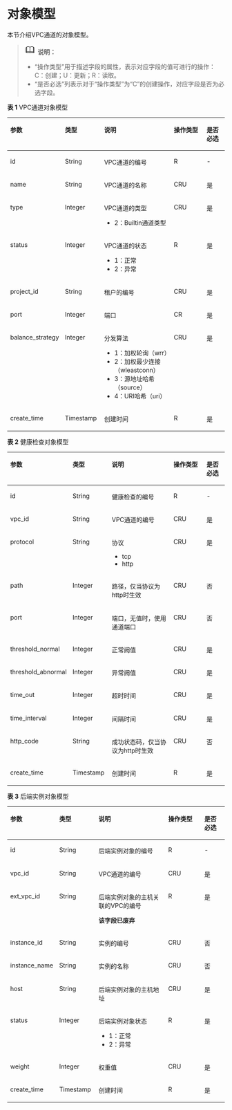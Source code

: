 # 对象模型<a name="ZH-CN_TOPIC_0000001081837317"></a>

本节介绍VPC通道的对象模型。

>![](public_sys-resources/icon-note.gif) **说明：** 
>-   “操作类型”用于描述字段的属性，表示对应字段的值可进行的操作：
>    C：创建；U：更新；R：读取。
>-   “是否必选”列表示对于“操作类型”为“C”的创建操作，对应字段是否为必选字段。

**表 1**  VPC通道对象模型

<a name="zh-cn_topic_0118924572_table49332581"></a>
<table><thead align="left"><tr id="zh-cn_topic_0118924572_row15637543"><th class="cellrowborder" valign="top" width="20.202020202020204%" id="mcps1.2.6.1.1"><p id="zh-cn_topic_0118924572_p58681484"><a name="zh-cn_topic_0118924572_p58681484"></a><a name="zh-cn_topic_0118924572_p58681484"></a>参数</p>
</th>
<th class="cellrowborder" valign="top" width="18.18181818181818%" id="mcps1.2.6.1.2"><p id="zh-cn_topic_0118924572_p55579749"><a name="zh-cn_topic_0118924572_p55579749"></a><a name="zh-cn_topic_0118924572_p55579749"></a>类型</p>
</th>
<th class="cellrowborder" valign="top" width="33.33333333333333%" id="mcps1.2.6.1.3"><p id="zh-cn_topic_0118924572_p5665819"><a name="zh-cn_topic_0118924572_p5665819"></a><a name="zh-cn_topic_0118924572_p5665819"></a>说明</p>
</th>
<th class="cellrowborder" valign="top" width="17.17171717171717%" id="mcps1.2.6.1.4"><p id="zh-cn_topic_0118924572_p56278165"><a name="zh-cn_topic_0118924572_p56278165"></a><a name="zh-cn_topic_0118924572_p56278165"></a>操作类型</p>
</th>
<th class="cellrowborder" valign="top" width="11.111111111111112%" id="mcps1.2.6.1.5"><p id="zh-cn_topic_0118924572_p62237499"><a name="zh-cn_topic_0118924572_p62237499"></a><a name="zh-cn_topic_0118924572_p62237499"></a>是否必选</p>
</th>
</tr>
</thead>
<tbody><tr id="zh-cn_topic_0118924572_row8072695"><td class="cellrowborder" valign="top" width="20.202020202020204%" headers="mcps1.2.6.1.1 "><p id="zh-cn_topic_0118924572_p49908526"><a name="zh-cn_topic_0118924572_p49908526"></a><a name="zh-cn_topic_0118924572_p49908526"></a>id</p>
</td>
<td class="cellrowborder" valign="top" width="18.18181818181818%" headers="mcps1.2.6.1.2 "><p id="zh-cn_topic_0118924572_p16058826"><a name="zh-cn_topic_0118924572_p16058826"></a><a name="zh-cn_topic_0118924572_p16058826"></a>String</p>
</td>
<td class="cellrowborder" valign="top" width="33.33333333333333%" headers="mcps1.2.6.1.3 "><p id="zh-cn_topic_0118924572_p25696563"><a name="zh-cn_topic_0118924572_p25696563"></a><a name="zh-cn_topic_0118924572_p25696563"></a>VPC通道的编号</p>
</td>
<td class="cellrowborder" valign="top" width="17.17171717171717%" headers="mcps1.2.6.1.4 "><p id="zh-cn_topic_0118924572_p1046864"><a name="zh-cn_topic_0118924572_p1046864"></a><a name="zh-cn_topic_0118924572_p1046864"></a>R</p>
</td>
<td class="cellrowborder" valign="top" width="11.111111111111112%" headers="mcps1.2.6.1.5 "><p id="zh-cn_topic_0118924572_p17687178"><a name="zh-cn_topic_0118924572_p17687178"></a><a name="zh-cn_topic_0118924572_p17687178"></a>-</p>
</td>
</tr>
<tr id="zh-cn_topic_0118924572_row24966877"><td class="cellrowborder" valign="top" width="20.202020202020204%" headers="mcps1.2.6.1.1 "><p id="zh-cn_topic_0118924572_p9051148"><a name="zh-cn_topic_0118924572_p9051148"></a><a name="zh-cn_topic_0118924572_p9051148"></a>name</p>
</td>
<td class="cellrowborder" valign="top" width="18.18181818181818%" headers="mcps1.2.6.1.2 "><p id="zh-cn_topic_0118924572_p62054412"><a name="zh-cn_topic_0118924572_p62054412"></a><a name="zh-cn_topic_0118924572_p62054412"></a>String</p>
</td>
<td class="cellrowborder" valign="top" width="33.33333333333333%" headers="mcps1.2.6.1.3 "><p id="zh-cn_topic_0118924572_p60351493"><a name="zh-cn_topic_0118924572_p60351493"></a><a name="zh-cn_topic_0118924572_p60351493"></a>VPC通道的名称</p>
</td>
<td class="cellrowborder" valign="top" width="17.17171717171717%" headers="mcps1.2.6.1.4 "><p id="zh-cn_topic_0118924572_p56632734"><a name="zh-cn_topic_0118924572_p56632734"></a><a name="zh-cn_topic_0118924572_p56632734"></a>CRU</p>
</td>
<td class="cellrowborder" valign="top" width="11.111111111111112%" headers="mcps1.2.6.1.5 "><p id="zh-cn_topic_0118924572_p23848703"><a name="zh-cn_topic_0118924572_p23848703"></a><a name="zh-cn_topic_0118924572_p23848703"></a>是</p>
</td>
</tr>
<tr id="zh-cn_topic_0118924572_row13311738"><td class="cellrowborder" valign="top" width="20.202020202020204%" headers="mcps1.2.6.1.1 "><p id="zh-cn_topic_0118924572_p4509019"><a name="zh-cn_topic_0118924572_p4509019"></a><a name="zh-cn_topic_0118924572_p4509019"></a>type</p>
</td>
<td class="cellrowborder" valign="top" width="18.18181818181818%" headers="mcps1.2.6.1.2 "><p id="zh-cn_topic_0118924572_p29686297"><a name="zh-cn_topic_0118924572_p29686297"></a><a name="zh-cn_topic_0118924572_p29686297"></a>Integer</p>
</td>
<td class="cellrowborder" valign="top" width="33.33333333333333%" headers="mcps1.2.6.1.3 "><p id="zh-cn_topic_0118924572_p55779867"><a name="zh-cn_topic_0118924572_p55779867"></a><a name="zh-cn_topic_0118924572_p55779867"></a>VPC通道的类型</p>
<a name="zh-cn_topic_0118924572_ul53721145134416"></a><a name="zh-cn_topic_0118924572_ul53721145134416"></a><ul id="zh-cn_topic_0118924572_ul53721145134416"><li>2：Builtin通道类型</li></ul>
</td>
<td class="cellrowborder" valign="top" width="17.17171717171717%" headers="mcps1.2.6.1.4 "><p id="zh-cn_topic_0118924572_p21875402"><a name="zh-cn_topic_0118924572_p21875402"></a><a name="zh-cn_topic_0118924572_p21875402"></a>CRU</p>
</td>
<td class="cellrowborder" valign="top" width="11.111111111111112%" headers="mcps1.2.6.1.5 "><p id="zh-cn_topic_0118924572_p27077133"><a name="zh-cn_topic_0118924572_p27077133"></a><a name="zh-cn_topic_0118924572_p27077133"></a>是</p>
</td>
</tr>
<tr id="zh-cn_topic_0118924572_row82661851161"><td class="cellrowborder" valign="top" width="20.202020202020204%" headers="mcps1.2.6.1.1 "><p id="zh-cn_topic_0118924572_p926619591611"><a name="zh-cn_topic_0118924572_p926619591611"></a><a name="zh-cn_topic_0118924572_p926619591611"></a>status</p>
</td>
<td class="cellrowborder" valign="top" width="18.18181818181818%" headers="mcps1.2.6.1.2 "><p id="zh-cn_topic_0118924572_p182661752166"><a name="zh-cn_topic_0118924572_p182661752166"></a><a name="zh-cn_topic_0118924572_p182661752166"></a>Integer</p>
</td>
<td class="cellrowborder" valign="top" width="33.33333333333333%" headers="mcps1.2.6.1.3 "><p id="zh-cn_topic_0118924572_p12663581620"><a name="zh-cn_topic_0118924572_p12663581620"></a><a name="zh-cn_topic_0118924572_p12663581620"></a>VPC通道的状态</p>
<a name="zh-cn_topic_0118924572_ul15791839184416"></a><a name="zh-cn_topic_0118924572_ul15791839184416"></a><ul id="zh-cn_topic_0118924572_ul15791839184416"><li>1：正常</li><li>2：异常</li></ul>
</td>
<td class="cellrowborder" valign="top" width="17.17171717171717%" headers="mcps1.2.6.1.4 "><p id="zh-cn_topic_0118924572_p7266350167"><a name="zh-cn_topic_0118924572_p7266350167"></a><a name="zh-cn_topic_0118924572_p7266350167"></a>R</p>
</td>
<td class="cellrowborder" valign="top" width="11.111111111111112%" headers="mcps1.2.6.1.5 "><p id="zh-cn_topic_0118924572_p152667591616"><a name="zh-cn_topic_0118924572_p152667591616"></a><a name="zh-cn_topic_0118924572_p152667591616"></a>是</p>
</td>
</tr>
<tr id="zh-cn_topic_0118924572_row42367610"><td class="cellrowborder" valign="top" width="20.202020202020204%" headers="mcps1.2.6.1.1 "><p id="zh-cn_topic_0118924572_p9224375"><a name="zh-cn_topic_0118924572_p9224375"></a><a name="zh-cn_topic_0118924572_p9224375"></a>project_id</p>
</td>
<td class="cellrowborder" valign="top" width="18.18181818181818%" headers="mcps1.2.6.1.2 "><p id="zh-cn_topic_0118924572_p8976892"><a name="zh-cn_topic_0118924572_p8976892"></a><a name="zh-cn_topic_0118924572_p8976892"></a>String</p>
</td>
<td class="cellrowborder" valign="top" width="33.33333333333333%" headers="mcps1.2.6.1.3 "><p id="zh-cn_topic_0118924572_p79993152715"><a name="zh-cn_topic_0118924572_p79993152715"></a><a name="zh-cn_topic_0118924572_p79993152715"></a>租户的编号</p>
</td>
<td class="cellrowborder" valign="top" width="17.17171717171717%" headers="mcps1.2.6.1.4 "><p id="zh-cn_topic_0118924572_p15296911"><a name="zh-cn_topic_0118924572_p15296911"></a><a name="zh-cn_topic_0118924572_p15296911"></a>CRU</p>
</td>
<td class="cellrowborder" valign="top" width="11.111111111111112%" headers="mcps1.2.6.1.5 "><p id="zh-cn_topic_0118924572_p31090241"><a name="zh-cn_topic_0118924572_p31090241"></a><a name="zh-cn_topic_0118924572_p31090241"></a>是</p>
</td>
</tr>
<tr id="zh-cn_topic_0118924572_row11376719"><td class="cellrowborder" valign="top" width="20.202020202020204%" headers="mcps1.2.6.1.1 "><p id="zh-cn_topic_0118924572_p49099023"><a name="zh-cn_topic_0118924572_p49099023"></a><a name="zh-cn_topic_0118924572_p49099023"></a>port</p>
</td>
<td class="cellrowborder" valign="top" width="18.18181818181818%" headers="mcps1.2.6.1.2 "><p id="zh-cn_topic_0118924572_p17597936"><a name="zh-cn_topic_0118924572_p17597936"></a><a name="zh-cn_topic_0118924572_p17597936"></a>Integer</p>
</td>
<td class="cellrowborder" valign="top" width="33.33333333333333%" headers="mcps1.2.6.1.3 "><p id="zh-cn_topic_0118924572_p16681305"><a name="zh-cn_topic_0118924572_p16681305"></a><a name="zh-cn_topic_0118924572_p16681305"></a>端口</p>
</td>
<td class="cellrowborder" valign="top" width="17.17171717171717%" headers="mcps1.2.6.1.4 "><p id="zh-cn_topic_0118924572_p13967064"><a name="zh-cn_topic_0118924572_p13967064"></a><a name="zh-cn_topic_0118924572_p13967064"></a>CR</p>
</td>
<td class="cellrowborder" valign="top" width="11.111111111111112%" headers="mcps1.2.6.1.5 "><p id="zh-cn_topic_0118924572_p57590436"><a name="zh-cn_topic_0118924572_p57590436"></a><a name="zh-cn_topic_0118924572_p57590436"></a>是</p>
</td>
</tr>
<tr id="zh-cn_topic_0118924572_row82989413144"><td class="cellrowborder" valign="top" width="20.202020202020204%" headers="mcps1.2.6.1.1 "><p id="zh-cn_topic_0118924572_p192983401416"><a name="zh-cn_topic_0118924572_p192983401416"></a><a name="zh-cn_topic_0118924572_p192983401416"></a>balance_strategy</p>
</td>
<td class="cellrowborder" valign="top" width="18.18181818181818%" headers="mcps1.2.6.1.2 "><p id="zh-cn_topic_0118924572_p182985416144"><a name="zh-cn_topic_0118924572_p182985416144"></a><a name="zh-cn_topic_0118924572_p182985416144"></a>Integer</p>
</td>
<td class="cellrowborder" valign="top" width="33.33333333333333%" headers="mcps1.2.6.1.3 "><p id="zh-cn_topic_0118924572_p22981401418"><a name="zh-cn_topic_0118924572_p22981401418"></a><a name="zh-cn_topic_0118924572_p22981401418"></a>分发算法</p>
<a name="zh-cn_topic_0118924572_ul31881612450"></a><a name="zh-cn_topic_0118924572_ul31881612450"></a><ul id="zh-cn_topic_0118924572_ul31881612450"><li>1：加权轮询（wrr）</li><li>2：加权最少连接（wleastconn）</li><li>3：源地址哈希（source）</li><li>4：URI哈希（uri）</li></ul>
</td>
<td class="cellrowborder" valign="top" width="17.17171717171717%" headers="mcps1.2.6.1.4 "><p id="zh-cn_topic_0118924572_p8298154131413"><a name="zh-cn_topic_0118924572_p8298154131413"></a><a name="zh-cn_topic_0118924572_p8298154131413"></a>CRU</p>
</td>
<td class="cellrowborder" valign="top" width="11.111111111111112%" headers="mcps1.2.6.1.5 "><p id="zh-cn_topic_0118924572_p1298148144"><a name="zh-cn_topic_0118924572_p1298148144"></a><a name="zh-cn_topic_0118924572_p1298148144"></a>是</p>
</td>
</tr>
<tr id="zh-cn_topic_0118924572_row684511713148"><td class="cellrowborder" valign="top" width="20.202020202020204%" headers="mcps1.2.6.1.1 "><p id="zh-cn_topic_0118924572_p8845107161418"><a name="zh-cn_topic_0118924572_p8845107161418"></a><a name="zh-cn_topic_0118924572_p8845107161418"></a>create_time</p>
</td>
<td class="cellrowborder" valign="top" width="18.18181818181818%" headers="mcps1.2.6.1.2 "><p id="zh-cn_topic_0118924572_p188451179141"><a name="zh-cn_topic_0118924572_p188451179141"></a><a name="zh-cn_topic_0118924572_p188451179141"></a>Timestamp</p>
</td>
<td class="cellrowborder" valign="top" width="33.33333333333333%" headers="mcps1.2.6.1.3 "><p id="zh-cn_topic_0118924572_p198451273146"><a name="zh-cn_topic_0118924572_p198451273146"></a><a name="zh-cn_topic_0118924572_p198451273146"></a>创建时间</p>
</td>
<td class="cellrowborder" valign="top" width="17.17171717171717%" headers="mcps1.2.6.1.4 "><p id="zh-cn_topic_0118924572_p784537191416"><a name="zh-cn_topic_0118924572_p784537191416"></a><a name="zh-cn_topic_0118924572_p784537191416"></a>R</p>
</td>
<td class="cellrowborder" valign="top" width="11.111111111111112%" headers="mcps1.2.6.1.5 "><p id="zh-cn_topic_0118924572_p128457751410"><a name="zh-cn_topic_0118924572_p128457751410"></a><a name="zh-cn_topic_0118924572_p128457751410"></a>是</p>
</td>
</tr>
</tbody>
</table>

**表 2**  健康检查对象模型

<a name="zh-cn_topic_0118924572_table41340048"></a>
<table><thead align="left"><tr id="zh-cn_topic_0118924572_row37775636"><th class="cellrowborder" valign="top" width="20.202020202020204%" id="mcps1.2.6.1.1"><p id="zh-cn_topic_0118924572_p39927684"><a name="zh-cn_topic_0118924572_p39927684"></a><a name="zh-cn_topic_0118924572_p39927684"></a>参数</p>
</th>
<th class="cellrowborder" valign="top" width="18.18181818181818%" id="mcps1.2.6.1.2"><p id="zh-cn_topic_0118924572_p12916952"><a name="zh-cn_topic_0118924572_p12916952"></a><a name="zh-cn_topic_0118924572_p12916952"></a>类型</p>
</th>
<th class="cellrowborder" valign="top" width="33.33333333333333%" id="mcps1.2.6.1.3"><p id="zh-cn_topic_0118924572_p39640185"><a name="zh-cn_topic_0118924572_p39640185"></a><a name="zh-cn_topic_0118924572_p39640185"></a>说明</p>
</th>
<th class="cellrowborder" valign="top" width="17.17171717171717%" id="mcps1.2.6.1.4"><p id="zh-cn_topic_0118924572_p56738382"><a name="zh-cn_topic_0118924572_p56738382"></a><a name="zh-cn_topic_0118924572_p56738382"></a>操作类型</p>
</th>
<th class="cellrowborder" valign="top" width="11.111111111111112%" id="mcps1.2.6.1.5"><p id="zh-cn_topic_0118924572_p32406207"><a name="zh-cn_topic_0118924572_p32406207"></a><a name="zh-cn_topic_0118924572_p32406207"></a>是否必选</p>
</th>
</tr>
</thead>
<tbody><tr id="zh-cn_topic_0118924572_row5223161311563"><td class="cellrowborder" valign="top" width="20.202020202020204%" headers="mcps1.2.6.1.1 "><p id="zh-cn_topic_0118924572_p143411395613"><a name="zh-cn_topic_0118924572_p143411395613"></a><a name="zh-cn_topic_0118924572_p143411395613"></a>id</p>
</td>
<td class="cellrowborder" valign="top" width="18.18181818181818%" headers="mcps1.2.6.1.2 "><p id="zh-cn_topic_0118924572_p43451314563"><a name="zh-cn_topic_0118924572_p43451314563"></a><a name="zh-cn_topic_0118924572_p43451314563"></a>String</p>
</td>
<td class="cellrowborder" valign="top" width="33.33333333333333%" headers="mcps1.2.6.1.3 "><p id="zh-cn_topic_0118924572_p8501113105613"><a name="zh-cn_topic_0118924572_p8501113105613"></a><a name="zh-cn_topic_0118924572_p8501113105613"></a>健康检查的编号</p>
</td>
<td class="cellrowborder" valign="top" width="17.17171717171717%" headers="mcps1.2.6.1.4 "><p id="zh-cn_topic_0118924572_p1850121317564"><a name="zh-cn_topic_0118924572_p1850121317564"></a><a name="zh-cn_topic_0118924572_p1850121317564"></a>R</p>
</td>
<td class="cellrowborder" valign="top" width="11.111111111111112%" headers="mcps1.2.6.1.5 "><p id="zh-cn_topic_0118924572_p2501713175617"><a name="zh-cn_topic_0118924572_p2501713175617"></a><a name="zh-cn_topic_0118924572_p2501713175617"></a>-</p>
</td>
</tr>
<tr id="zh-cn_topic_0118924572_row92231713195610"><td class="cellrowborder" valign="top" width="20.202020202020204%" headers="mcps1.2.6.1.1 "><p id="zh-cn_topic_0118924572_p105091312566"><a name="zh-cn_topic_0118924572_p105091312566"></a><a name="zh-cn_topic_0118924572_p105091312566"></a>vpc_id</p>
</td>
<td class="cellrowborder" valign="top" width="18.18181818181818%" headers="mcps1.2.6.1.2 "><p id="zh-cn_topic_0118924572_p195018139566"><a name="zh-cn_topic_0118924572_p195018139566"></a><a name="zh-cn_topic_0118924572_p195018139566"></a>String</p>
</td>
<td class="cellrowborder" valign="top" width="33.33333333333333%" headers="mcps1.2.6.1.3 "><p id="zh-cn_topic_0118924572_p135016132562"><a name="zh-cn_topic_0118924572_p135016132562"></a><a name="zh-cn_topic_0118924572_p135016132562"></a>VPC通道的编号</p>
</td>
<td class="cellrowborder" valign="top" width="17.17171717171717%" headers="mcps1.2.6.1.4 "><p id="zh-cn_topic_0118924572_p35051312566"><a name="zh-cn_topic_0118924572_p35051312566"></a><a name="zh-cn_topic_0118924572_p35051312566"></a>CRU</p>
</td>
<td class="cellrowborder" valign="top" width="11.111111111111112%" headers="mcps1.2.6.1.5 "><p id="zh-cn_topic_0118924572_p125001365613"><a name="zh-cn_topic_0118924572_p125001365613"></a><a name="zh-cn_topic_0118924572_p125001365613"></a>是</p>
</td>
</tr>
<tr id="zh-cn_topic_0118924572_row132231913105617"><td class="cellrowborder" valign="top" width="20.202020202020204%" headers="mcps1.2.6.1.1 "><p id="zh-cn_topic_0118924572_p05011138562"><a name="zh-cn_topic_0118924572_p05011138562"></a><a name="zh-cn_topic_0118924572_p05011138562"></a>protocol</p>
</td>
<td class="cellrowborder" valign="top" width="18.18181818181818%" headers="mcps1.2.6.1.2 "><p id="zh-cn_topic_0118924572_p1666161335612"><a name="zh-cn_topic_0118924572_p1666161335612"></a><a name="zh-cn_topic_0118924572_p1666161335612"></a>String</p>
</td>
<td class="cellrowborder" valign="top" width="33.33333333333333%" headers="mcps1.2.6.1.3 "><p id="zh-cn_topic_0118924572_p1666121315567"><a name="zh-cn_topic_0118924572_p1666121315567"></a><a name="zh-cn_topic_0118924572_p1666121315567"></a>协议</p>
<a name="zh-cn_topic_0118924572_ul166101312568"></a><a name="zh-cn_topic_0118924572_ul166101312568"></a><ul id="zh-cn_topic_0118924572_ul166101312568"><li>tcp</li><li>http</li></ul>
</td>
<td class="cellrowborder" valign="top" width="17.17171717171717%" headers="mcps1.2.6.1.4 "><p id="zh-cn_topic_0118924572_p766201365612"><a name="zh-cn_topic_0118924572_p766201365612"></a><a name="zh-cn_topic_0118924572_p766201365612"></a>CRU</p>
</td>
<td class="cellrowborder" valign="top" width="11.111111111111112%" headers="mcps1.2.6.1.5 "><p id="zh-cn_topic_0118924572_p966101325618"><a name="zh-cn_topic_0118924572_p966101325618"></a><a name="zh-cn_topic_0118924572_p966101325618"></a>是</p>
</td>
</tr>
<tr id="zh-cn_topic_0118924572_row7223191375620"><td class="cellrowborder" valign="top" width="20.202020202020204%" headers="mcps1.2.6.1.1 "><p id="zh-cn_topic_0118924572_p266171335616"><a name="zh-cn_topic_0118924572_p266171335616"></a><a name="zh-cn_topic_0118924572_p266171335616"></a>path</p>
</td>
<td class="cellrowborder" valign="top" width="18.18181818181818%" headers="mcps1.2.6.1.2 "><p id="zh-cn_topic_0118924572_p1266141345614"><a name="zh-cn_topic_0118924572_p1266141345614"></a><a name="zh-cn_topic_0118924572_p1266141345614"></a>Integer</p>
</td>
<td class="cellrowborder" valign="top" width="33.33333333333333%" headers="mcps1.2.6.1.3 "><p id="zh-cn_topic_0118924572_p12661130563"><a name="zh-cn_topic_0118924572_p12661130563"></a><a name="zh-cn_topic_0118924572_p12661130563"></a>路径，仅当协议为http时生效</p>
</td>
<td class="cellrowborder" valign="top" width="17.17171717171717%" headers="mcps1.2.6.1.4 "><p id="zh-cn_topic_0118924572_p982101312567"><a name="zh-cn_topic_0118924572_p982101312567"></a><a name="zh-cn_topic_0118924572_p982101312567"></a>CRU</p>
</td>
<td class="cellrowborder" valign="top" width="11.111111111111112%" headers="mcps1.2.6.1.5 "><p id="zh-cn_topic_0118924572_p2821513195610"><a name="zh-cn_topic_0118924572_p2821513195610"></a><a name="zh-cn_topic_0118924572_p2821513195610"></a>否</p>
</td>
</tr>
<tr id="zh-cn_topic_0118924572_row5223413165612"><td class="cellrowborder" valign="top" width="20.202020202020204%" headers="mcps1.2.6.1.1 "><p id="zh-cn_topic_0118924572_p582913105612"><a name="zh-cn_topic_0118924572_p582913105612"></a><a name="zh-cn_topic_0118924572_p582913105612"></a>port</p>
</td>
<td class="cellrowborder" valign="top" width="18.18181818181818%" headers="mcps1.2.6.1.2 "><p id="zh-cn_topic_0118924572_p18261314567"><a name="zh-cn_topic_0118924572_p18261314567"></a><a name="zh-cn_topic_0118924572_p18261314567"></a>Integer</p>
</td>
<td class="cellrowborder" valign="top" width="33.33333333333333%" headers="mcps1.2.6.1.3 "><p id="zh-cn_topic_0118924572_p78214132565"><a name="zh-cn_topic_0118924572_p78214132565"></a><a name="zh-cn_topic_0118924572_p78214132565"></a>端口，无值时，使用通道端口</p>
</td>
<td class="cellrowborder" valign="top" width="17.17171717171717%" headers="mcps1.2.6.1.4 "><p id="zh-cn_topic_0118924572_p882101320565"><a name="zh-cn_topic_0118924572_p882101320565"></a><a name="zh-cn_topic_0118924572_p882101320565"></a>CRU</p>
</td>
<td class="cellrowborder" valign="top" width="11.111111111111112%" headers="mcps1.2.6.1.5 "><p id="zh-cn_topic_0118924572_p682161319562"><a name="zh-cn_topic_0118924572_p682161319562"></a><a name="zh-cn_topic_0118924572_p682161319562"></a>否</p>
</td>
</tr>
<tr id="zh-cn_topic_0118924572_row1222381315566"><td class="cellrowborder" valign="top" width="20.202020202020204%" headers="mcps1.2.6.1.1 "><p id="zh-cn_topic_0118924572_p1898513175610"><a name="zh-cn_topic_0118924572_p1898513175610"></a><a name="zh-cn_topic_0118924572_p1898513175610"></a>threshold_normal</p>
</td>
<td class="cellrowborder" valign="top" width="18.18181818181818%" headers="mcps1.2.6.1.2 "><p id="zh-cn_topic_0118924572_p39861317569"><a name="zh-cn_topic_0118924572_p39861317569"></a><a name="zh-cn_topic_0118924572_p39861317569"></a>Integer</p>
</td>
<td class="cellrowborder" valign="top" width="33.33333333333333%" headers="mcps1.2.6.1.3 "><p id="zh-cn_topic_0118924572_p1798813185617"><a name="zh-cn_topic_0118924572_p1798813185617"></a><a name="zh-cn_topic_0118924572_p1798813185617"></a>正常阙值</p>
</td>
<td class="cellrowborder" valign="top" width="17.17171717171717%" headers="mcps1.2.6.1.4 "><p id="zh-cn_topic_0118924572_p9982013135612"><a name="zh-cn_topic_0118924572_p9982013135612"></a><a name="zh-cn_topic_0118924572_p9982013135612"></a>CRU</p>
</td>
<td class="cellrowborder" valign="top" width="11.111111111111112%" headers="mcps1.2.6.1.5 "><p id="zh-cn_topic_0118924572_p14981013145615"><a name="zh-cn_topic_0118924572_p14981013145615"></a><a name="zh-cn_topic_0118924572_p14981013145615"></a>是</p>
</td>
</tr>
<tr id="zh-cn_topic_0118924572_row102231713165613"><td class="cellrowborder" valign="top" width="20.202020202020204%" headers="mcps1.2.6.1.1 "><p id="zh-cn_topic_0118924572_p1598191305619"><a name="zh-cn_topic_0118924572_p1598191305619"></a><a name="zh-cn_topic_0118924572_p1598191305619"></a>threshold_abnormal</p>
</td>
<td class="cellrowborder" valign="top" width="18.18181818181818%" headers="mcps1.2.6.1.2 "><p id="zh-cn_topic_0118924572_p169821319568"><a name="zh-cn_topic_0118924572_p169821319568"></a><a name="zh-cn_topic_0118924572_p169821319568"></a>Integer</p>
</td>
<td class="cellrowborder" valign="top" width="33.33333333333333%" headers="mcps1.2.6.1.3 "><p id="zh-cn_topic_0118924572_p1898161316565"><a name="zh-cn_topic_0118924572_p1898161316565"></a><a name="zh-cn_topic_0118924572_p1898161316565"></a>异常阙值</p>
</td>
<td class="cellrowborder" valign="top" width="17.17171717171717%" headers="mcps1.2.6.1.4 "><p id="zh-cn_topic_0118924572_p1111331335618"><a name="zh-cn_topic_0118924572_p1111331335618"></a><a name="zh-cn_topic_0118924572_p1111331335618"></a>CRU</p>
</td>
<td class="cellrowborder" valign="top" width="11.111111111111112%" headers="mcps1.2.6.1.5 "><p id="zh-cn_topic_0118924572_p13113113165614"><a name="zh-cn_topic_0118924572_p13113113165614"></a><a name="zh-cn_topic_0118924572_p13113113165614"></a>是</p>
</td>
</tr>
<tr id="zh-cn_topic_0118924572_row19223121325615"><td class="cellrowborder" valign="top" width="20.202020202020204%" headers="mcps1.2.6.1.1 "><p id="zh-cn_topic_0118924572_p91131813195616"><a name="zh-cn_topic_0118924572_p91131813195616"></a><a name="zh-cn_topic_0118924572_p91131813195616"></a>time_out</p>
</td>
<td class="cellrowborder" valign="top" width="18.18181818181818%" headers="mcps1.2.6.1.2 "><p id="zh-cn_topic_0118924572_p181131113155618"><a name="zh-cn_topic_0118924572_p181131113155618"></a><a name="zh-cn_topic_0118924572_p181131113155618"></a>Integer</p>
</td>
<td class="cellrowborder" valign="top" width="33.33333333333333%" headers="mcps1.2.6.1.3 "><p id="zh-cn_topic_0118924572_p1511311311562"><a name="zh-cn_topic_0118924572_p1511311311562"></a><a name="zh-cn_topic_0118924572_p1511311311562"></a>超时时间</p>
</td>
<td class="cellrowborder" valign="top" width="17.17171717171717%" headers="mcps1.2.6.1.4 "><p id="zh-cn_topic_0118924572_p6113113175618"><a name="zh-cn_topic_0118924572_p6113113175618"></a><a name="zh-cn_topic_0118924572_p6113113175618"></a>CRU</p>
</td>
<td class="cellrowborder" valign="top" width="11.111111111111112%" headers="mcps1.2.6.1.5 "><p id="zh-cn_topic_0118924572_p211318135568"><a name="zh-cn_topic_0118924572_p211318135568"></a><a name="zh-cn_topic_0118924572_p211318135568"></a>是</p>
</td>
</tr>
<tr id="zh-cn_topic_0118924572_row175831246256"><td class="cellrowborder" valign="top" width="20.202020202020204%" headers="mcps1.2.6.1.1 "><p id="zh-cn_topic_0118924572_p6583546354"><a name="zh-cn_topic_0118924572_p6583546354"></a><a name="zh-cn_topic_0118924572_p6583546354"></a>time_interval</p>
</td>
<td class="cellrowborder" valign="top" width="18.18181818181818%" headers="mcps1.2.6.1.2 "><p id="zh-cn_topic_0118924572_p165832460510"><a name="zh-cn_topic_0118924572_p165832460510"></a><a name="zh-cn_topic_0118924572_p165832460510"></a>Integer</p>
</td>
<td class="cellrowborder" valign="top" width="33.33333333333333%" headers="mcps1.2.6.1.3 "><p id="zh-cn_topic_0118924572_p958312467512"><a name="zh-cn_topic_0118924572_p958312467512"></a><a name="zh-cn_topic_0118924572_p958312467512"></a>间隔时间</p>
</td>
<td class="cellrowborder" valign="top" width="17.17171717171717%" headers="mcps1.2.6.1.4 "><p id="zh-cn_topic_0118924572_p258316465515"><a name="zh-cn_topic_0118924572_p258316465515"></a><a name="zh-cn_topic_0118924572_p258316465515"></a>CRU</p>
</td>
<td class="cellrowborder" valign="top" width="11.111111111111112%" headers="mcps1.2.6.1.5 "><p id="zh-cn_topic_0118924572_p9583246452"><a name="zh-cn_topic_0118924572_p9583246452"></a><a name="zh-cn_topic_0118924572_p9583246452"></a>是</p>
</td>
</tr>
<tr id="zh-cn_topic_0118924572_row4393833700"><td class="cellrowborder" valign="top" width="20.202020202020204%" headers="mcps1.2.6.1.1 "><p id="zh-cn_topic_0118924572_p1439315331004"><a name="zh-cn_topic_0118924572_p1439315331004"></a><a name="zh-cn_topic_0118924572_p1439315331004"></a>http_code</p>
</td>
<td class="cellrowborder" valign="top" width="18.18181818181818%" headers="mcps1.2.6.1.2 "><p id="zh-cn_topic_0118924572_p83936331018"><a name="zh-cn_topic_0118924572_p83936331018"></a><a name="zh-cn_topic_0118924572_p83936331018"></a>String</p>
</td>
<td class="cellrowborder" valign="top" width="33.33333333333333%" headers="mcps1.2.6.1.3 "><p id="zh-cn_topic_0118924572_p123932033506"><a name="zh-cn_topic_0118924572_p123932033506"></a><a name="zh-cn_topic_0118924572_p123932033506"></a>成功状态码，仅当协议为http时生效</p>
</td>
<td class="cellrowborder" valign="top" width="17.17171717171717%" headers="mcps1.2.6.1.4 "><p id="zh-cn_topic_0118924572_p153934331014"><a name="zh-cn_topic_0118924572_p153934331014"></a><a name="zh-cn_topic_0118924572_p153934331014"></a>CRU</p>
</td>
<td class="cellrowborder" valign="top" width="11.111111111111112%" headers="mcps1.2.6.1.5 "><p id="zh-cn_topic_0118924572_p1539303315019"><a name="zh-cn_topic_0118924572_p1539303315019"></a><a name="zh-cn_topic_0118924572_p1539303315019"></a>否</p>
</td>
</tr>
<tr id="zh-cn_topic_0118924572_row53936368013"><td class="cellrowborder" valign="top" width="20.202020202020204%" headers="mcps1.2.6.1.1 "><p id="zh-cn_topic_0118924572_p739310361703"><a name="zh-cn_topic_0118924572_p739310361703"></a><a name="zh-cn_topic_0118924572_p739310361703"></a>create_time</p>
</td>
<td class="cellrowborder" valign="top" width="18.18181818181818%" headers="mcps1.2.6.1.2 "><p id="zh-cn_topic_0118924572_p539313361704"><a name="zh-cn_topic_0118924572_p539313361704"></a><a name="zh-cn_topic_0118924572_p539313361704"></a>Timestamp</p>
</td>
<td class="cellrowborder" valign="top" width="33.33333333333333%" headers="mcps1.2.6.1.3 "><p id="zh-cn_topic_0118924572_p173933360010"><a name="zh-cn_topic_0118924572_p173933360010"></a><a name="zh-cn_topic_0118924572_p173933360010"></a>创建时间</p>
</td>
<td class="cellrowborder" valign="top" width="17.17171717171717%" headers="mcps1.2.6.1.4 "><p id="zh-cn_topic_0118924572_p93935369017"><a name="zh-cn_topic_0118924572_p93935369017"></a><a name="zh-cn_topic_0118924572_p93935369017"></a>R</p>
</td>
<td class="cellrowborder" valign="top" width="11.111111111111112%" headers="mcps1.2.6.1.5 "><p id="zh-cn_topic_0118924572_p133931636002"><a name="zh-cn_topic_0118924572_p133931636002"></a><a name="zh-cn_topic_0118924572_p133931636002"></a>是</p>
</td>
</tr>
</tbody>
</table>

**表 3**  后端实例对象模型

<a name="zh-cn_topic_0118924572_table1432431421012"></a>
<table><thead align="left"><tr id="zh-cn_topic_0118924572_row14324114141017"><th class="cellrowborder" valign="top" width="20.202020202020204%" id="mcps1.2.6.1.1"><p id="zh-cn_topic_0118924572_p133241714171014"><a name="zh-cn_topic_0118924572_p133241714171014"></a><a name="zh-cn_topic_0118924572_p133241714171014"></a>参数</p>
</th>
<th class="cellrowborder" valign="top" width="18.18181818181818%" id="mcps1.2.6.1.2"><p id="zh-cn_topic_0118924572_p1132420146104"><a name="zh-cn_topic_0118924572_p1132420146104"></a><a name="zh-cn_topic_0118924572_p1132420146104"></a>类型</p>
</th>
<th class="cellrowborder" valign="top" width="33.33333333333333%" id="mcps1.2.6.1.3"><p id="zh-cn_topic_0118924572_p1324114101013"><a name="zh-cn_topic_0118924572_p1324114101013"></a><a name="zh-cn_topic_0118924572_p1324114101013"></a>说明</p>
</th>
<th class="cellrowborder" valign="top" width="17.17171717171717%" id="mcps1.2.6.1.4"><p id="zh-cn_topic_0118924572_p183401214181015"><a name="zh-cn_topic_0118924572_p183401214181015"></a><a name="zh-cn_topic_0118924572_p183401214181015"></a>操作类型</p>
</th>
<th class="cellrowborder" valign="top" width="11.111111111111112%" id="mcps1.2.6.1.5"><p id="zh-cn_topic_0118924572_p163401714101018"><a name="zh-cn_topic_0118924572_p163401714101018"></a><a name="zh-cn_topic_0118924572_p163401714101018"></a>是否必选</p>
</th>
</tr>
</thead>
<tbody><tr id="zh-cn_topic_0118924572_row6500215122212"><td class="cellrowborder" valign="top" width="20.202020202020204%" headers="mcps1.2.6.1.1 "><p id="zh-cn_topic_0118924572_p192037153227"><a name="zh-cn_topic_0118924572_p192037153227"></a><a name="zh-cn_topic_0118924572_p192037153227"></a>id</p>
</td>
<td class="cellrowborder" valign="top" width="18.18181818181818%" headers="mcps1.2.6.1.2 "><p id="zh-cn_topic_0118924572_p1320321582216"><a name="zh-cn_topic_0118924572_p1320321582216"></a><a name="zh-cn_topic_0118924572_p1320321582216"></a>String</p>
</td>
<td class="cellrowborder" valign="top" width="33.33333333333333%" headers="mcps1.2.6.1.3 "><p id="zh-cn_topic_0118924572_p720321522212"><a name="zh-cn_topic_0118924572_p720321522212"></a><a name="zh-cn_topic_0118924572_p720321522212"></a>后端实例对象的编号</p>
</td>
<td class="cellrowborder" valign="top" width="17.17171717171717%" headers="mcps1.2.6.1.4 "><p id="zh-cn_topic_0118924572_p182031415122213"><a name="zh-cn_topic_0118924572_p182031415122213"></a><a name="zh-cn_topic_0118924572_p182031415122213"></a>R</p>
</td>
<td class="cellrowborder" valign="top" width="11.111111111111112%" headers="mcps1.2.6.1.5 "><p id="zh-cn_topic_0118924572_p18218101511226"><a name="zh-cn_topic_0118924572_p18218101511226"></a><a name="zh-cn_topic_0118924572_p18218101511226"></a>-</p>
</td>
</tr>
<tr id="zh-cn_topic_0118924572_row850021515227"><td class="cellrowborder" valign="top" width="20.202020202020204%" headers="mcps1.2.6.1.1 "><p id="zh-cn_topic_0118924572_p17218101510221"><a name="zh-cn_topic_0118924572_p17218101510221"></a><a name="zh-cn_topic_0118924572_p17218101510221"></a>vpc_id</p>
</td>
<td class="cellrowborder" valign="top" width="18.18181818181818%" headers="mcps1.2.6.1.2 "><p id="zh-cn_topic_0118924572_p42186152226"><a name="zh-cn_topic_0118924572_p42186152226"></a><a name="zh-cn_topic_0118924572_p42186152226"></a>String</p>
</td>
<td class="cellrowborder" valign="top" width="33.33333333333333%" headers="mcps1.2.6.1.3 "><p id="zh-cn_topic_0118924572_p1218151552213"><a name="zh-cn_topic_0118924572_p1218151552213"></a><a name="zh-cn_topic_0118924572_p1218151552213"></a>VPC通道的编号</p>
</td>
<td class="cellrowborder" valign="top" width="17.17171717171717%" headers="mcps1.2.6.1.4 "><p id="zh-cn_topic_0118924572_p1521821512227"><a name="zh-cn_topic_0118924572_p1521821512227"></a><a name="zh-cn_topic_0118924572_p1521821512227"></a>CRU</p>
</td>
<td class="cellrowborder" valign="top" width="11.111111111111112%" headers="mcps1.2.6.1.5 "><p id="zh-cn_topic_0118924572_p152183157227"><a name="zh-cn_topic_0118924572_p152183157227"></a><a name="zh-cn_topic_0118924572_p152183157227"></a>是</p>
</td>
</tr>
<tr id="zh-cn_topic_0118924572_row195001615122214"><td class="cellrowborder" valign="top" width="20.202020202020204%" headers="mcps1.2.6.1.1 "><p id="zh-cn_topic_0118924572_p18218161518224"><a name="zh-cn_topic_0118924572_p18218161518224"></a><a name="zh-cn_topic_0118924572_p18218161518224"></a>ext_vpc_id</p>
</td>
<td class="cellrowborder" valign="top" width="18.18181818181818%" headers="mcps1.2.6.1.2 "><p id="zh-cn_topic_0118924572_p52342015172213"><a name="zh-cn_topic_0118924572_p52342015172213"></a><a name="zh-cn_topic_0118924572_p52342015172213"></a>String</p>
</td>
<td class="cellrowborder" valign="top" width="33.33333333333333%" headers="mcps1.2.6.1.3 "><p id="zh-cn_topic_0118924572_p135137169232"><a name="zh-cn_topic_0118924572_p135137169232"></a><a name="zh-cn_topic_0118924572_p135137169232"></a>后端实例对象的主机关联的VPC的编号</p>
<p id="zh-cn_topic_0118924572_p17270618242"><a name="zh-cn_topic_0118924572_p17270618242"></a><a name="zh-cn_topic_0118924572_p17270618242"></a><strong id="zh-cn_topic_0118924572_b15914018"><a name="zh-cn_topic_0118924572_b15914018"></a><a name="zh-cn_topic_0118924572_b15914018"></a>该字段已废弃</strong></p>
</td>
<td class="cellrowborder" valign="top" width="17.17171717171717%" headers="mcps1.2.6.1.4 "><p id="zh-cn_topic_0118924572_p52341150224"><a name="zh-cn_topic_0118924572_p52341150224"></a><a name="zh-cn_topic_0118924572_p52341150224"></a>R</p>
</td>
<td class="cellrowborder" valign="top" width="11.111111111111112%" headers="mcps1.2.6.1.5 "><p id="zh-cn_topic_0118924572_p3234101532216"><a name="zh-cn_topic_0118924572_p3234101532216"></a><a name="zh-cn_topic_0118924572_p3234101532216"></a>是</p>
</td>
</tr>
<tr id="zh-cn_topic_0118924572_row35008152227"><td class="cellrowborder" valign="top" width="20.202020202020204%" headers="mcps1.2.6.1.1 "><p id="zh-cn_topic_0118924572_p11234111519223"><a name="zh-cn_topic_0118924572_p11234111519223"></a><a name="zh-cn_topic_0118924572_p11234111519223"></a>instance_id</p>
</td>
<td class="cellrowborder" valign="top" width="18.18181818181818%" headers="mcps1.2.6.1.2 "><p id="zh-cn_topic_0118924572_p202505154226"><a name="zh-cn_topic_0118924572_p202505154226"></a><a name="zh-cn_topic_0118924572_p202505154226"></a>String</p>
</td>
<td class="cellrowborder" valign="top" width="33.33333333333333%" headers="mcps1.2.6.1.3 "><p id="zh-cn_topic_0118924572_p4250161542220"><a name="zh-cn_topic_0118924572_p4250161542220"></a><a name="zh-cn_topic_0118924572_p4250161542220"></a>实例的编号</p>
</td>
<td class="cellrowborder" valign="top" width="17.17171717171717%" headers="mcps1.2.6.1.4 "><p id="zh-cn_topic_0118924572_p1025021542220"><a name="zh-cn_topic_0118924572_p1025021542220"></a><a name="zh-cn_topic_0118924572_p1025021542220"></a>CRU</p>
</td>
<td class="cellrowborder" valign="top" width="11.111111111111112%" headers="mcps1.2.6.1.5 "><p id="zh-cn_topic_0118924572_p625031582214"><a name="zh-cn_topic_0118924572_p625031582214"></a><a name="zh-cn_topic_0118924572_p625031582214"></a>否</p>
</td>
</tr>
<tr id="zh-cn_topic_0118924572_row1550017155228"><td class="cellrowborder" valign="top" width="20.202020202020204%" headers="mcps1.2.6.1.1 "><p id="zh-cn_topic_0118924572_p162500159226"><a name="zh-cn_topic_0118924572_p162500159226"></a><a name="zh-cn_topic_0118924572_p162500159226"></a>instance_name</p>
</td>
<td class="cellrowborder" valign="top" width="18.18181818181818%" headers="mcps1.2.6.1.2 "><p id="zh-cn_topic_0118924572_p1025051592220"><a name="zh-cn_topic_0118924572_p1025051592220"></a><a name="zh-cn_topic_0118924572_p1025051592220"></a>String</p>
</td>
<td class="cellrowborder" valign="top" width="33.33333333333333%" headers="mcps1.2.6.1.3 "><p id="zh-cn_topic_0118924572_p52501815202219"><a name="zh-cn_topic_0118924572_p52501815202219"></a><a name="zh-cn_topic_0118924572_p52501815202219"></a>实例的名称</p>
</td>
<td class="cellrowborder" valign="top" width="17.17171717171717%" headers="mcps1.2.6.1.4 "><p id="zh-cn_topic_0118924572_p19266215142215"><a name="zh-cn_topic_0118924572_p19266215142215"></a><a name="zh-cn_topic_0118924572_p19266215142215"></a>CRU</p>
</td>
<td class="cellrowborder" valign="top" width="11.111111111111112%" headers="mcps1.2.6.1.5 "><p id="zh-cn_topic_0118924572_p12661815182217"><a name="zh-cn_topic_0118924572_p12661815182217"></a><a name="zh-cn_topic_0118924572_p12661815182217"></a>否</p>
</td>
</tr>
<tr id="zh-cn_topic_0118924572_row1500141516221"><td class="cellrowborder" valign="top" width="20.202020202020204%" headers="mcps1.2.6.1.1 "><p id="zh-cn_topic_0118924572_p172661415102214"><a name="zh-cn_topic_0118924572_p172661415102214"></a><a name="zh-cn_topic_0118924572_p172661415102214"></a>host</p>
</td>
<td class="cellrowborder" valign="top" width="18.18181818181818%" headers="mcps1.2.6.1.2 "><p id="zh-cn_topic_0118924572_p172661615172213"><a name="zh-cn_topic_0118924572_p172661615172213"></a><a name="zh-cn_topic_0118924572_p172661615172213"></a>String</p>
</td>
<td class="cellrowborder" valign="top" width="33.33333333333333%" headers="mcps1.2.6.1.3 "><p id="zh-cn_topic_0118924572_p92660153226"><a name="zh-cn_topic_0118924572_p92660153226"></a><a name="zh-cn_topic_0118924572_p92660153226"></a>后端实例对象的主机地址</p>
</td>
<td class="cellrowborder" valign="top" width="17.17171717171717%" headers="mcps1.2.6.1.4 "><p id="zh-cn_topic_0118924572_p82666158221"><a name="zh-cn_topic_0118924572_p82666158221"></a><a name="zh-cn_topic_0118924572_p82666158221"></a>CRU</p>
</td>
<td class="cellrowborder" valign="top" width="11.111111111111112%" headers="mcps1.2.6.1.5 "><p id="zh-cn_topic_0118924572_p11281191514228"><a name="zh-cn_topic_0118924572_p11281191514228"></a><a name="zh-cn_topic_0118924572_p11281191514228"></a>是</p>
</td>
</tr>
<tr id="zh-cn_topic_0118924572_row3500101572211"><td class="cellrowborder" valign="top" width="20.202020202020204%" headers="mcps1.2.6.1.1 "><p id="zh-cn_topic_0118924572_p52817155227"><a name="zh-cn_topic_0118924572_p52817155227"></a><a name="zh-cn_topic_0118924572_p52817155227"></a>status</p>
</td>
<td class="cellrowborder" valign="top" width="18.18181818181818%" headers="mcps1.2.6.1.2 "><p id="zh-cn_topic_0118924572_p52814156225"><a name="zh-cn_topic_0118924572_p52814156225"></a><a name="zh-cn_topic_0118924572_p52814156225"></a>Integer</p>
</td>
<td class="cellrowborder" valign="top" width="33.33333333333333%" headers="mcps1.2.6.1.3 "><p id="zh-cn_topic_0118924572_p1428171517225"><a name="zh-cn_topic_0118924572_p1428171517225"></a><a name="zh-cn_topic_0118924572_p1428171517225"></a>后端实例对象状态</p>
<a name="zh-cn_topic_0118924572_ul19875172515297"></a><a name="zh-cn_topic_0118924572_ul19875172515297"></a><ul id="zh-cn_topic_0118924572_ul19875172515297"><li>1：正常</li><li>2：异常</li></ul>
</td>
<td class="cellrowborder" valign="top" width="17.17171717171717%" headers="mcps1.2.6.1.4 "><p id="zh-cn_topic_0118924572_p142812152221"><a name="zh-cn_topic_0118924572_p142812152221"></a><a name="zh-cn_topic_0118924572_p142812152221"></a>R</p>
</td>
<td class="cellrowborder" valign="top" width="11.111111111111112%" headers="mcps1.2.6.1.5 "><p id="zh-cn_topic_0118924572_p3281515102213"><a name="zh-cn_topic_0118924572_p3281515102213"></a><a name="zh-cn_topic_0118924572_p3281515102213"></a>是</p>
</td>
</tr>
<tr id="zh-cn_topic_0118924572_row450061592220"><td class="cellrowborder" valign="top" width="20.202020202020204%" headers="mcps1.2.6.1.1 "><p id="zh-cn_topic_0118924572_p12979153222"><a name="zh-cn_topic_0118924572_p12979153222"></a><a name="zh-cn_topic_0118924572_p12979153222"></a>weight</p>
</td>
<td class="cellrowborder" valign="top" width="18.18181818181818%" headers="mcps1.2.6.1.2 "><p id="zh-cn_topic_0118924572_p1229717155226"><a name="zh-cn_topic_0118924572_p1229717155226"></a><a name="zh-cn_topic_0118924572_p1229717155226"></a>Integer</p>
</td>
<td class="cellrowborder" valign="top" width="33.33333333333333%" headers="mcps1.2.6.1.3 "><p id="zh-cn_topic_0118924572_p122971715152214"><a name="zh-cn_topic_0118924572_p122971715152214"></a><a name="zh-cn_topic_0118924572_p122971715152214"></a>权重值</p>
</td>
<td class="cellrowborder" valign="top" width="17.17171717171717%" headers="mcps1.2.6.1.4 "><p id="zh-cn_topic_0118924572_p92977156226"><a name="zh-cn_topic_0118924572_p92977156226"></a><a name="zh-cn_topic_0118924572_p92977156226"></a>CRU</p>
</td>
<td class="cellrowborder" valign="top" width="11.111111111111112%" headers="mcps1.2.6.1.5 "><p id="zh-cn_topic_0118924572_p62976156222"><a name="zh-cn_topic_0118924572_p62976156222"></a><a name="zh-cn_topic_0118924572_p62976156222"></a>是</p>
</td>
</tr>
<tr id="zh-cn_topic_0118924572_row950021515227"><td class="cellrowborder" valign="top" width="20.202020202020204%" headers="mcps1.2.6.1.1 "><p id="zh-cn_topic_0118924572_p163271815192212"><a name="zh-cn_topic_0118924572_p163271815192212"></a><a name="zh-cn_topic_0118924572_p163271815192212"></a>create_time</p>
</td>
<td class="cellrowborder" valign="top" width="18.18181818181818%" headers="mcps1.2.6.1.2 "><p id="zh-cn_topic_0118924572_p0327201516227"><a name="zh-cn_topic_0118924572_p0327201516227"></a><a name="zh-cn_topic_0118924572_p0327201516227"></a>Timestamp</p>
</td>
<td class="cellrowborder" valign="top" width="33.33333333333333%" headers="mcps1.2.6.1.3 "><p id="zh-cn_topic_0118924572_p16327191515222"><a name="zh-cn_topic_0118924572_p16327191515222"></a><a name="zh-cn_topic_0118924572_p16327191515222"></a>创建时间</p>
</td>
<td class="cellrowborder" valign="top" width="17.17171717171717%" headers="mcps1.2.6.1.4 "><p id="zh-cn_topic_0118924572_p0327151532218"><a name="zh-cn_topic_0118924572_p0327151532218"></a><a name="zh-cn_topic_0118924572_p0327151532218"></a>R</p>
</td>
<td class="cellrowborder" valign="top" width="11.111111111111112%" headers="mcps1.2.6.1.5 "><p id="zh-cn_topic_0118924572_p332715151227"><a name="zh-cn_topic_0118924572_p332715151227"></a><a name="zh-cn_topic_0118924572_p332715151227"></a>是</p>
</td>
</tr>
</tbody>
</table>

